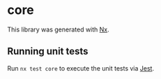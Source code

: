 # core

This library was generated with [Nx](https://nx.dev).

## Running unit tests

Run `nx test core` to execute the unit tests via [Jest](https://jestjs.io).
       